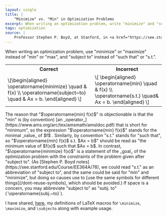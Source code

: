 ```yaml
---
layout: single
title: |
    "Minimize" vs. "Min" in Optimization Problems
excerpt: When writing an optimization problem, write "minimize" and "subject to" instead of "min" and "such that" or "s.t."
tags: optimization
source: |
    Professor Stephen P. Boyd, at Stanford, in <a href="https://see.stanford.edu/Course/EE364A/78">Lecture 5 of his Convex Optimization course</a>, around the 13-minute mark.
---
```


When writing an optimization problem, use "minimize" or "maximize" instead of "min" or "max", and "subject to" instead of "such that" or "s.t.". 
<table>
    <tr>
        <th>Correct</th>
        <th>Incorrect</th>
    </tr>
    <tr>
        <td>
            \[\begin{aligned}
                \operatorname{minimize} \quad & f(x) \\ 
                \operatorname{subject~to} \quad & Ax = b.
            \end{aligned} \]
        </td>
        <td>
            \[ \begin{aligned}
                \operatorname{min} \quad & f(x) \\
                \operatorname{s.t.} \quad& Ax = b.
            \end{aligned} 
            \]
        </td>
    </tr>
</table>
The reason that "$\operatorname{min} f(x)$" is objectionable is that the "min" is (by convention) [an _operator_](https://www.ams.org/arc/tex/amsmath/amsldoc.pdf) that is short for "minimum", so the expression "$\operatorname{min} f(x)$" stands for the minimal _value_ of $f$ .
Similarly, by convention "s.t." stands for "such that", so "$\operatorname{min} f(x)$ s.t. $Ax = b$" should be read as "the minimum value of $f(x)$ such that $Ax = b$. 
<!-- (as an aside, it would be better to format this expression as "$\min\\{f(x) : Ax = b\\}$").  -->
In contrast, "$\operatorname{minimize} f(x)$" is a statement of the _goal_ of the optimization problem with the constraints of the problem given after "subject to".
(As [Stephen P. Boyd notes](https://see.stanford.edu/Course/EE364A/78), we could read "s.t." as an abbreviation of "subject to", and the same could be said for "min" and "minimize", but doing so causes use to [use the same symbols for different things](/dont-reuse-symbols), which should be avoided.)
If space is a concern, you may abbreviate "subject to" as "subj. to" (`\operatorname{subj.~to}`).

<!-- We use the following code when writing optimization problems. -->
I have shared, [here](/latex-macros/optimization-problems), my definitions of LaTeX macros for `\minimize`, `\maximize`, and `\subjecto` along with example usage.
<!-- in `\textup` instead of `\operatorname` to preserve the space in the name. -->

<!-- In the document body, we write an optimization problem as  -->


